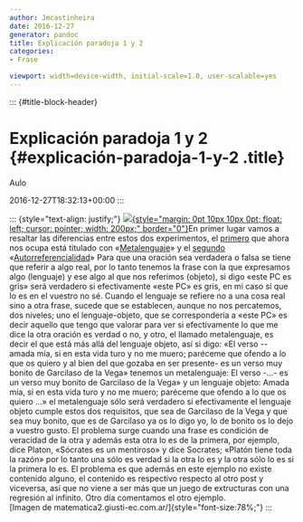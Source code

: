 ```yaml
---
author: Jmcastinheira
date: 2016-12-27
generator: pandoc
title: Explicación paradoja 1 y 2
categories:
- Frase

viewport: width=device-width, initial-scale=1.0, user-scalable=yes
---
```


::: {#title-block-header}
# Explicación paradoja 1 y 2 {#explicación-paradoja-1-y-2 .title}

Aulo

2016-12-27T18:32:13+00:00
:::

::: {style="text-align: justify;"}
[![](http://matematica2.giusti-ec.com.ar/EJEMPLOS/la%20ultima%20hora%20-%20la%20paradoja%20de%20russell.jpg){style="margin: 0pt 10px 10px 0pt; float: left; cursor: pointer; width: 200px;"
border="0"}](http://matematica2.giusti-ec.com.ar/EJEMPLOS/la%20ultima%20hora%20-%20la%20paradoja%20de%20russell.jpg)En
primer lugar vamos a resaltar las diferencias entre estos dos
experimentos, el
[primero](http://lorealenelespejo.blogspot.com/2007/05/experimento-3-paradoja-1.html)
que ahora nos ocupa está titulado con
«[Metalenguaje](http://es.wikipedia.org/wiki/Metalenguaje)» y el
[segundo](http://lorealenelespejo.blogspot.com/2007/05/paradoja-2-autorreferencialidad.html)
«[Autorreferencialidad](http://es.wikipedia.org/wiki/Autorreferencia)»
Para que una oración sea verdadera o falsa se tiene que referir a algo
real, por lo tanto tenemos la frase con la que expresamos algo
(lenguaje) y ese algo al que nos referimos (objeto), si digo «este PC es
gris» será verdadero si efectivamente «este PC» es gris, en mi caso sí
que lo es en el vuestro no sé. Cuando el lenguaje se refiere no a una
cosa real sino a otra frase, sucede que se establecen, aunque no nos
percatemos, dos niveles; uno el lenguaje-objeto, que se correspondería a
«este PC» es decir aquello que tengo que valorar para ver si
efectivamente lo que me dice la otra oración es verdad o no, y otro, el
llamado metalenguaje, es decir el que está más allá del lenguaje objeto,
así si digo: «El verso -- amada mía, si en esta vida turo y no me muero;
paréceme que ofendo a lo que os quiero y al bien del que gozaba en ser
presente- es un verso muy bonito de Garcilaso de la Vega» tenemos un
metalenguaje: El verso -...- es un verso muy bonito de Garcilaso de la
Vega» y un lenguaje objeto: Amada mía, si en esta vida turo y no me
muero; paréceme que ofendo a lo que os quiero ...» el metalenguaje sólo
será verdadero si efectivamente el lenguaje objeto cumple estos dos
requisitos, que sea de Garcilaso de la Vega y que sea muy bonito, que es
de Garcilaso ya os lo digo yo, lo de bonito os lo dejo a vuestro gusto.
El problema surge cuando una frase es condición de veracidad de la otra
y además esta otra lo es de la primera, por ejemplo, dice Platon,
«Sócrates es un mentiroso» y dice Socrates; «Platón tiene toda la razón»
por lo tanto una sólo es verdad si la otra lo es y la otra sólo lo es si
la primera lo es. El problema es que además en este ejemplo no existe
contenido alguno, el contenido es respectivo respecto al otro post y
viceversa, así que no viene a ser más que un juego de extructuras con
una regresión al infinito. Otro día comentamos el otro ejemplo.\
[Imagen de matematica2.giusti-ec.com.ar/]{style="font-size:78%;"}
:::

